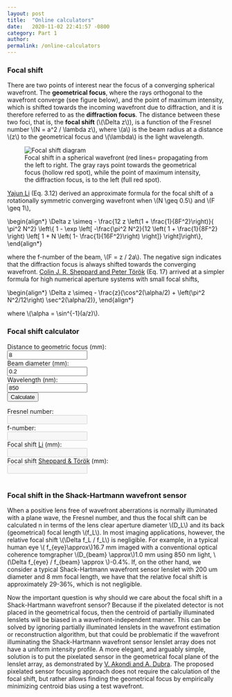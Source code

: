 ```yaml
---
layout: post
title:  "Online calculators"
date:   2020-11-02 22:41:57 -0800
category: Part 1
author:
permalink: /online-calculators
---
```

<!--
HINT TO SELF: <a href="#Focal_shift_calculator2">other calculator</a>

TODO: Emily, how do I insert the symbol for bibliographic references at external sites?
      Two of those needed below.

// TODO: ask Emily how to add warning if outside the approximation valid range

// TODO: how do we number equations automatically?
    
-->

<h3 id="Focal_shift_definition">Focal shift</h3>

<p>There are two points of interest near the focus of a converging spherical wavefront. The <b>geometrical focus</b>, where the rays orthogonal to the wavefront converge (see figure below), and the point of maximum intensity, which is shifted towards the incoming wavefront due to diffraction, and it is therefore referred to as the <b>diffraction focus</b>. The distance between these two foci, that is, the <b>focal shift</b> (\(\Delta z\)), is a function of the Fresnel number \(N = a^2 / \lambda z\), where \(a\) is the beam radius at a distance \(z\) to the geometrical focus and \(\lambda\) is the light wavelength.
</p>

<figure>
    <img src="{{ site.baseurl }}/assets/img/Figure - focal shift cartoon.png" alt="Focal shift diagram" class="img-fluid mx-auto" style="max-width:55%;">
    <figcaption class="figure-caption text-center text-justify">Focal shift in a spherical wavefront (red lines= propagating from the left to right. The gray rays point towards the geometrical focus (hollow red spot), while the point of maximum intensity, the diffraction focus, is to the left (full red spot).</figcaption>
</figure> 

<p><a href="https://doi.org/10.1364/JOSA.72.000770" target="_blank">Yajun Li</a> (Eq. 3.12) derived an approximate formula for the focal shift of a rotationally symmetric converging wavefront when \(N \geq 0.5\) and \(F \geq 1\), 
</p>
<div>
    \begin{align*}
    \Delta z \simeq - \frac{12 z \left(1 + \frac{1}{8F^2}\right)}{ \pi^2 N^2} \left\{  1 - \exp  \left[
        -\frac{\pi^2 N^2}{12 \left( 1 + \frac{1}{8F^2} \right) \left[ 1 + N \left( 1- \frac{1}{16F^2}\right) \right]}                
            \right]\right\},
    \end{align*}
</div>
<p>where the f-number of the beam, \(F = z / 2a\). The negative sign indicates that the diffraction focus is always shifted towards the converging wavefront. <a href="https://doi.org/10.1364/JOSAA.20.002156" target="_blank">Colin J. R. Sheppard and Peter Török</a> (Eq. 17) arrived at a simpler formula for high numerical aperture systems with small focal shifts,
</p>
<div>
    \begin{align*}
    \Delta z \simeq - \frac{z}{\cos^2(\alpha/2) + \left(\pi^2 N^2/12\right) \sec^2(\alpha/2)},
    \end{align*}
</div>
<p>where \(\alpha = \sin^{-1}(a/z)\).
</p>

<h3 id="Focal_shift_calculator">Focal shift calculator</h3>

<div class="row mt-3">
    <div class="col-lg-6">
        <form id="form_focal_shift_calculator">
            <div class="row mb-3">
                <div class="col-lg-8">
                    <label class="col-form-label">Distance to geometric focus (mm):</label>
                </div>
                <div class="col-lg-4 ">
                    <input name="distance_to_geometric_focus_mm" class="form-control text-right" value = "8">
                </div>
            </div>
            <div class="row mb-3">
                <div class="col-lg-8 ">
                    <label class="col-form-label">Beam diameter (mm):</label>
                </div>
                <div class="col-lg-4 ">
                    <input name="beam_diameter_mm" class="form-control text-right" value = "0.2">
                </div>
            </div>
            <div class="row mb-3">
                <div class="col-lg-8">
                    <label class="col-form-label">Wavelength (nm):</label>
                </div>
                <div class="col-lg-4">
                    <input name="wavelength_nm" class="form-control text-right" value = "850">
                </div>
            </div>
            <div class="row">
                <div class="col-lg-12">
                    <button type="submit" class="btn btn-primary">Calculate</button>
                </div>
            </div>
        </form>
    </div>
    <div class="col-lg-6">
        <div class="row mb-3">
            <div class="col-8">
                <label class="col-form-label">Fresnel number:</label>
            </div>
            <div class="col-4">
                <input readonly disabled class="form-control text-right" id="Fresnel_number"/>
            </div>
        </div>
        <div class="row mb-3">
            <div class="col-8">
                <label class="col-form-label">f-number:</label>
            </div>
            <div class="col-4">
                <input readonly disabled class="form-control text-right" id="F_number"/>
            </div>
        </div>
        <div class="row mb-3">
            <div class="col-8">
                <label class="col-form-label">
                Focal shift <a href="https://doi.org/10.1364/JOSA.72.000770" target="_blank">Li</a>  (mm):</label>
            </div>
            <div class="col-4">
                <input readonly disabled class="form-control text-right" id="Focal_shift_Li" />
            </div>
        </div>
        <div class="row mb-3">
            <div class="col-8">
                <label class="col-form-label">
                Focal shift <a href="https://doi.org/10.1364/JOSAA.20.002156" target="_blank">Sheppard & Török</a> (mm):</label>
            </div>
            <div class="col-4">
                <input readonly disabled class="form-control text-right" id="Focal_shift_Sheppard_n_Torok" />
            </div>
        </div>
    </div>
    
</div>

<br>
<h3 id="Focal_shift_in_SHWS_lenslets">Focal shift in the Shack-Hartmann wavefront sensor</h3>

<p>
When a positive lens free of wavefront aberrations is normally illuminated with a plane wave, the Fresnel number, and thus the focal shift can be calculated n in terms of the lens clear aperture diameter \(D_L\) and its back (geometrical) focal length \(f_L\). In most imaging applications, however, the relative focal shift \(\Delta f_L / f_L\) is negligible. For example, in a typical human eye \( f_{eye}\approx\)16.7 mm imaged with a conventional optical coherence tomgrapher \(D_{beam} \approx\)1.0 mm using 850 nm light, \(\Delta f_{eye} / f_{beam} \approx \)-0.4%. If, on the other hand, we consider a typical Shack-Hartmann wavefront sensor lenslet with 200 um diameter and 8 mm focal length, we have that the relative focal shift is approximately 29-36%, which is not negligible.
</p>
<p>
Now the important question is why should we care about the focal shift in a Shack-Hartmann wavefront sensor? Because if the pixelated detector is not placed in the geometrical focus, then the centroid of partially illuminated lenslets will be biased in a wavefront-independent manner. This can be solved by ignoring partially illuminated lenslets in the wavefront estimation or reconstruction algorithm, but that could be problematic if the wavefront illuminating the Shack-Hartmann wavefront sensor lenslet array does not have a uniform intensity profile. A more elegant, and arguably simple, solution is to put the pixelated sensor in the geometrical focal plane of the lenslet array, as demonstrated by <a href="https://doi.org/10.1364/OL.44.004151" target="_blank">V. Akondi and A. Dubra</a>. The proposed pixelated sensor focusing approach does not require the calculation of the focal shift, but rather allows finding the geometrical focus by empirically minimizing centroid bias using a test wavefront.
</p>


<script src="https://unpkg.com/mathjs@8.1.0/lib/browser/math.js"></script>
<script src="https://cdnjs.cloudflare.com/ajax/libs/Chart.js/2.9.4/Chart.bundle.min.js" integrity="sha512-SuxO9djzjML6b9w9/I07IWnLnQhgyYVSpHZx0JV97kGBfTIsUYlWflyuW4ypnvhBrslz1yJ3R+S14fdCWmSmSA==" crossorigin="anonymous"></script>
<script src="{{ '/assets/js/calculators.js' | relative_url }}"></script>